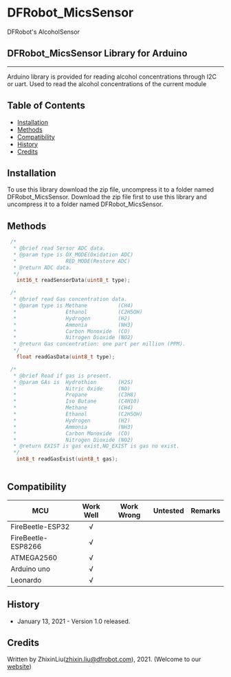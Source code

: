 # DFRobot_MicsSensor
DFRobot's AlcoholSensor

## DFRobot_MicsSensor Library for Arduino
---------------------------------------------------------
Arduino library is provided for reading alcohol concentrations through I2C or uart.
Used to read the alcohol concentrations of the current module


## Table of Contents

* [Installation](#installation)
* [Methods](#methods)
* [Compatibility](#compatibility)
* [History](#history)
* [Credits](#credits)

<snippet>
<content>

## Installation

To use this library download the zip file, uncompress it to a folder named DFRobot_MicsSensor.
Download the zip file first to use this library and uncompress it to a folder named DFRobot_MicsSensor.

## Methods

```C++
 /*
  * @brief read Sersor ADC data.
  * @param type is OX_MODE(Oxidation ADC)
  *                RED_MODE(Restore ADC)
  * @return ADC data.
  */
   int16_t readSensorData(uint8_t type);

 /*
  * @brief read Gas concentration data.
  * @param type is Methane          (CH4)
  *                Ethanol          (C2H5OH)
  *                Hydrogen         (H2)
  *                Ammonia          (NH3)
  *                Carbon Monoxide  (CO)
  *                Nitrogen Dioxide (NO2)
  * @return Gas concentration: one part per million (PPM).
  */
   float readGasData(uint8_t type);

 /*
  * @brief Read if gas is present.
  * @param GAs is  Hydrothion       (H2S)
  *                Nitric Oxide     (NO)
  *                Propane          (C3H8)
  *                Iso Butane       (C4H10)
  *                Methane          (CH4)
  *                Ethanol          (C2H5OH)
  *                Hydrogen         (H2)
  *                Ammonia          (NH3)
  *                Carbon Monoxide  (CO)
  *                Nitrogen Dioxide (NO2)
  * @return EXIST is gas exist,NO_EXIST is gas no exist.
  */
   int8_t readGasExist(uint8_t gas);
  
```
## Compatibility

MCU                | Work Well | Work Wrong | Untested  | Remarks
------------------ | :----------: | :----------: | :---------: | -----
FireBeetle-ESP32  |      √       |             |            | 
FireBeetle-ESP8266  |      √       |             |            | 
ATMEGA2560  |      √       |             |            | 
Arduino uno |       √      |             |            | 
Leonardo  |      √       |              |             | 

## History

- January 13, 2021 - Version 1.0 released.


## Credits

Written by ZhixinLiu(zhixin.liu@dfrobot.com), 2021. (Welcome to our [website](https://www.dfrobot.com/))